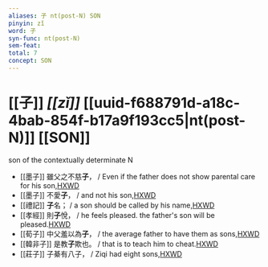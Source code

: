 ```yaml
---
aliases: 子 nt(post-N) SON
pinyin: zǐ
word: 子
syn-func: nt(post-N)
sem-feat: 
total: 7
concept: SON 
---
```

# [[子]] *[[zǐ]]*  [[uuid-f688791d-a18c-4bab-854f-b17a9f193cc5|nt(post-N)]] [[SON]]
son of the contextually determinate N
 - [[墨子]] 雖父之不慈**子**， / Even if the father does not show parental care for his son,[HXWD](https://hxwd.org/textview.html?location=CH1a0938_CHANT_004-2a.15)
 - [[墨子]] 不愛**子**， / and not his son,[HXWD](https://hxwd.org/textview.html?location=CH1a0938_CHANT_004-2a.20)
 - [[禮記]] **子**名； / a son should be called by his name,[HXWD](https://hxwd.org/textview.html?location=KR1d0052_tls_001-28a.6)
 - [[孝經]] 則**子**悅， / he feels pleased. the father's son will be pleased.[HXWD](https://hxwd.org/textview.html?location=KR1f0001_tls_012-1a.15)
 - [[荀子]] 中父羞以為**子**，
                     / the average father to have them as sons,[HXWD](https://hxwd.org/textview.html?location=KR3a0002_tls_005-4a.12)
 - [[韓非子]] 是教**子**欺也。
                     / that is to teach him to cheat.[HXWD](https://hxwd.org/textview.html?location=KR3c0005_tls_032-138a.8)
 - [[莊子]] 子綦有八子，
                     / Ziqi had eight sons,[HXWD](https://hxwd.org/textview.html?location=KR5c0126_tls_024-20a.2)